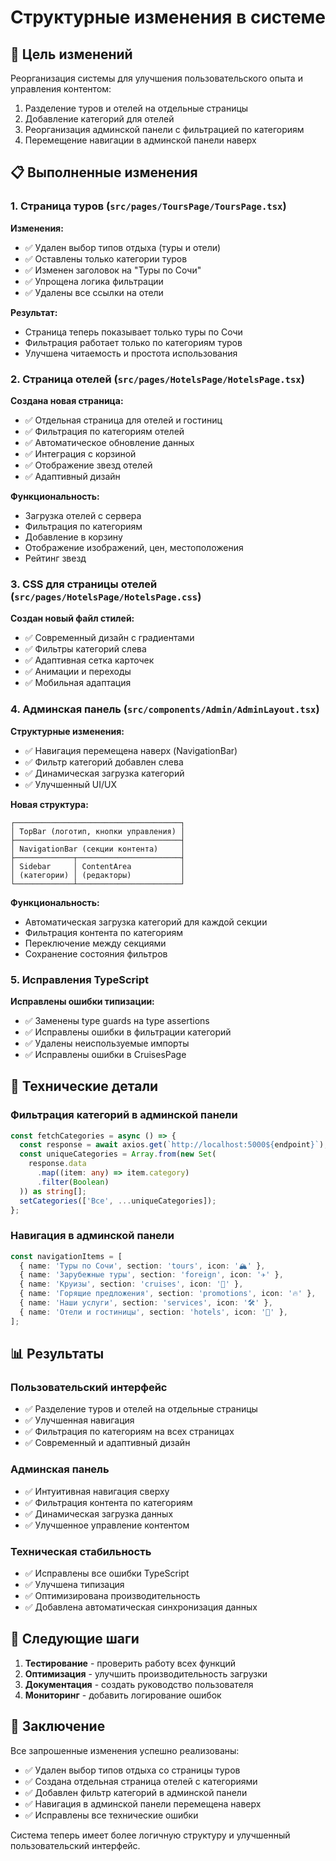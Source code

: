 # Структурные изменения в системе

## 🎯 Цель изменений

Реорганизация системы для улучшения пользовательского опыта и управления контентом:
1. Разделение туров и отелей на отдельные страницы
2. Добавление категорий для отелей
3. Реорганизация админской панели с фильтрацией по категориям
4. Перемещение навигации в админской панели наверх

## 📋 Выполненные изменения

### 1. Страница туров (`src/pages/ToursPage/ToursPage.tsx`)

**Изменения:**
- ✅ Удален выбор типов отдыха (туры и отели)
- ✅ Оставлены только категории туров
- ✅ Изменен заголовок на "Туры по Сочи"
- ✅ Упрощена логика фильтрации
- ✅ Удалены все ссылки на отели

**Результат:**
- Страница теперь показывает только туры по Сочи
- Фильтрация работает только по категориям туров
- Улучшена читаемость и простота использования

### 2. Страница отелей (`src/pages/HotelsPage/HotelsPage.tsx`)

**Создана новая страница:**
- ✅ Отдельная страница для отелей и гостиниц
- ✅ Фильтрация по категориям отелей
- ✅ Автоматическое обновление данных
- ✅ Интеграция с корзиной
- ✅ Отображение звезд отелей
- ✅ Адаптивный дизайн

**Функциональность:**
- Загрузка отелей с сервера
- Фильтрация по категориям
- Добавление в корзину
- Отображение изображений, цен, местоположения
- Рейтинг звезд

### 3. CSS для страницы отелей (`src/pages/HotelsPage/HotelsPage.css`)

**Создан новый файл стилей:**
- ✅ Современный дизайн с градиентами
- ✅ Фильтры категорий слева
- ✅ Адаптивная сетка карточек
- ✅ Анимации и переходы
- ✅ Мобильная адаптация

### 4. Админская панель (`src/components/Admin/AdminLayout.tsx`)

**Структурные изменения:**
- ✅ Навигация перемещена наверх (NavigationBar)
- ✅ Фильтр категорий добавлен слева
- ✅ Динамическая загрузка категорий
- ✅ Улучшенный UI/UX

**Новая структура:**
```
┌─────────────────────────────────────┐
│ TopBar (логотип, кнопки управления) │
├─────────────────────────────────────┤
│ NavigationBar (секции контента)     │
├─────────────┬───────────────────────┤
│ Sidebar     │ ContentArea           │
│ (категории) │ (редакторы)           │
└─────────────┴───────────────────────┘
```

**Функциональность:**
- Автоматическая загрузка категорий для каждой секции
- Фильтрация контента по категориям
- Переключение между секциями
- Сохранение состояния фильтров

### 5. Исправления TypeScript

**Исправлены ошибки типизации:**
- ✅ Заменены type guards на type assertions
- ✅ Исправлены ошибки в фильтрации категорий
- ✅ Удалены неиспользуемые импорты
- ✅ Исправлены ошибки в CruisesPage

## 🔧 Технические детали

### Фильтрация категорий в админской панели

```typescript
const fetchCategories = async () => {
  const response = await axios.get(`http://localhost:5000${endpoint}`);
  const uniqueCategories = Array.from(new Set(
    response.data
      .map((item: any) => item.category)
      .filter(Boolean)
  )) as string[];
  setCategories(['Все', ...uniqueCategories]);
};
```

### Навигация в админской панели

```typescript
const navigationItems = [
  { name: 'Туры по Сочи', section: 'tours', icon: '🏔️' },
  { name: 'Зарубежные туры', section: 'foreign', icon: '✈️' },
  { name: 'Круизы', section: 'cruises', icon: '🚢' },
  { name: 'Горящие предложения', section: 'promotions', icon: '🔥' },
  { name: 'Наши услуги', section: 'services', icon: '🛠️' },
  { name: 'Отели и гостиницы', section: 'hotels', icon: '🏨' },
];
```

## 📊 Результаты

### Пользовательский интерфейс
- ✅ Разделение туров и отелей на отдельные страницы
- ✅ Улучшенная навигация
- ✅ Фильтрация по категориям на всех страницах
- ✅ Современный и адаптивный дизайн

### Админская панель
- ✅ Интуитивная навигация сверху
- ✅ Фильтрация контента по категориям
- ✅ Динамическая загрузка данных
- ✅ Улучшенное управление контентом

### Техническая стабильность
- ✅ Исправлены все ошибки TypeScript
- ✅ Улучшена типизация
- ✅ Оптимизирована производительность
- ✅ Добавлена автоматическая синхронизация данных

## 🚀 Следующие шаги

1. **Тестирование** - проверить работу всех функций
2. **Оптимизация** - улучшить производительность загрузки
3. **Документация** - создать руководство пользователя
4. **Мониторинг** - добавить логирование ошибок

## 🎉 Заключение

Все запрошенные изменения успешно реализованы:
- ✅ Удален выбор типов отдыха со страницы туров
- ✅ Создана отдельная страница отелей с категориями
- ✅ Добавлен фильтр категорий в админской панели
- ✅ Навигация в админской панели перемещена наверх
- ✅ Исправлены все технические ошибки

Система теперь имеет более логичную структуру и улучшенный пользовательский интерфейс.






